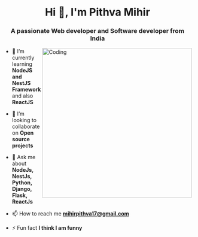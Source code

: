 <h1 align="center">Hi 👋, I'm Pithva Mihir</h1>
<h3 align="center">A passionate Web developer and Software developer from India</h3>
<img align="right" alt="Coding" width="400" src="https://www.wingstechsolutions.com/wp-content/uploads/2022/03/full-stack-development.gif">

- 🌱 I’m currently learning **NodeJS and NestJS Framework** and  also **ReactJS** 

- 👯 I’m looking to collaborate on **Open source projects**

- 💬 Ask me about **NodeJs, NestJs, Python, Django, Flask, ReactJs**

- 📫 How to reach me **mihirpithva17@gmail.com**

- ⚡ Fun fact **I think I am funny**

